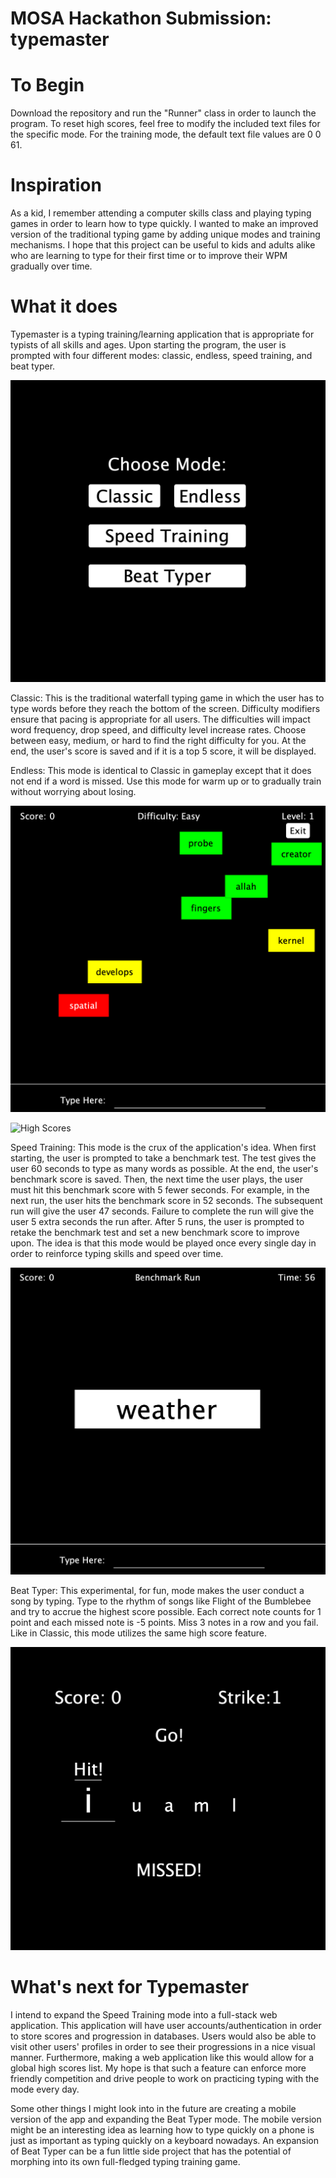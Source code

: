# MOSA Hackathon Submission: typemaster

# To Begin
Download the repository and run the "Runner" class in order to launch the program. To reset high scores, feel free to modify the included text files for the specific mode. For the training mode, the default text file values are 0 0 61.

# Inspiration
As a kid, I remember attending a computer skills class and playing typing games in order to learn how to type quickly. I wanted to make an improved version of the traditional typing game by adding unique modes and training mechanisms. I hope that this project can be useful to kids and adults alike who are learning to type for their first time or to improve their WPM gradually over time.

# What it does
Typemaster is a typing training/learning application that is appropriate for typists of all skills and ages. Upon starting the program, the user is prompted with four different modes: classic, endless, speed training, and beat typer.

![Mode Select](https://github.com/david-cai/typemaster/blob/master/Typemaster%20Images/modeselect.png)

Classic: This is the traditional waterfall typing game in which the user has to type words before they reach the bottom of the screen. Difficulty modifiers ensure that pacing is appropriate for all users. The difficulties will impact word frequency, drop speed, and difficulty level increase rates. Choose between easy, medium, or hard to find the right difficulty for you. At the end, the user's score is saved and if it is a top 5 score, it will be displayed.

Endless: This mode is identical to Classic in gameplay except that it does not end if a word is missed. Use this mode for warm up or to gradually train without worrying about losing.

![Classic Mode](https://github.com/david-cai/typemaster/blob/master/Typemaster%20Images/classic.png)

![High Scores](https://github.com/david-cai/typemaster/blob/master/Typemaster%20Images/highscores.png)

Speed Training: This mode is the crux of the application's idea. When first starting, the user is prompted to take a benchmark test. The test gives the user 60 seconds to type as many words as possible. At the end, the user's benchmark score is saved. Then, the next time the user plays, the user must hit this benchmark score with 5 fewer seconds. For example, in the next run, the user hits the benchmark score in 52 seconds. The subsequent run will give the user 47 seconds. Failure to complete the run will give the user 5 extra seconds the run after. After 5 runs, the user is prompted to retake the benchmark test and set a new benchmark score to improve upon. The idea is that this mode would be played once every single day in order to reinforce typing skills and speed over time.

![Speed Training Mode](https://github.com/david-cai/typemaster/blob/master/Typemaster%20Images/training.png)

Beat Typer: This experimental, for fun, mode makes the user conduct a song by typing. Type to the rhythm of songs like Flight of the Bumblebee and try to accrue the highest score possible. Each correct note counts for 1 point and each missed note is -5 points. Miss 3 notes in a row and you fail. Like in Classic, this mode utilizes the same high score feature.

![Beat Typer Mode](https://github.com/david-cai/typemaster/blob/master/Typemaster%20Images/beattyper.png)

# What's next for Typemaster
I intend to expand the Speed Training mode into a full-stack web application. This application will have user accounts/authentication in order to store scores and progression in databases. Users would also be able to visit other users' profiles in order to see their progressions in a nice visual manner. Furthermore, making a web application like this would allow for a global high scores list. My hope is that such a feature can enforce more friendly competition and drive people to work on practicing typing with the mode every day.

Some other things I might look into in the future are creating a mobile version of the app and expanding the Beat Typer mode. The mobile version might be an interesting idea as learning how to type quickly on a phone is just as important as typing quickly on a keyboard nowadays. An expansion of Beat Typer can be a fun little side project that has the potential of morphing into its own full-fledged typing training game.
